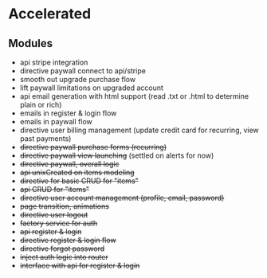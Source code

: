 
# Accelerated

## Modules
- api stripe integration
- directive paywall connect to api/stripe
- smooth out upgrade purchase flow
- lift paywall limitations on upgraded account
- api email generation with html support (read .txt or .html to determine plain or rich)
- emails in register & login flow
- emails in paywall flow
- directive user billing management (update credit card for recurring, view past payments)
- ~~directive paywall purchase forms (recurring)~~
- ~~directive paywall view launching~~ (settled on alerts for now)
- ~~directive paywall, overall logic~~
- ~~api unixCreated on items modeling~~
- ~~directive for basic CRUD for "items"~~
- ~~api CRUD for "items"~~
- ~~directive user account management (profile, email, password)~~
- ~~page transition, animations~~
- ~~directive user logout~~
- ~~factory service for auth~~
- ~~api register & login~~
- ~~directive register & login flow~~
- ~~directive forgot password~~
- ~~inject auth logic into router~~
- ~~interface with api for register & login~~
